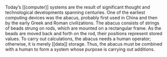 Today’s [[computer]] systems are the result of significant thought and technological developments spanning centuries. One of the earliest computing devices was the abacus, probably first used in China and then by the early Greek and Roman civilizations. The abacus consists of strings of beads strung on rods, which are mounted on a rectangular frame. As the beads are moved back and forth on the rod, their positions represent stored values. To carry out calculations, the abacus needs a human operator; otherwise, it is merely [[data]] storage. Thus, the abacus must be combined with a human to form a system whose purpose is carrying out additions.